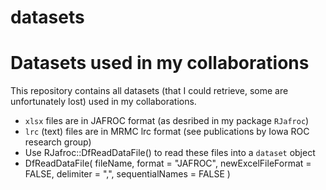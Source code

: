 # datasets
# Datasets used in my collaborations

This repository contains all datasets (that I could retrieve, some are unfortunately lost) used in my collaborations. 
* `xlsx` files are in JAFROC format (as desribed in my package `RJafroc`)
* `lrc` (text) files are in MRMC lrc format (see publications by Iowa ROC research group)
* Use RJafroc::DfReadDataFile() to read these files into a `dataset` object
* DfReadDataFile(
  fileName,
  format = "JAFROC",
  newExcelFileFormat = FALSE,
  delimiter = ",",
  sequentialNames = FALSE
)

